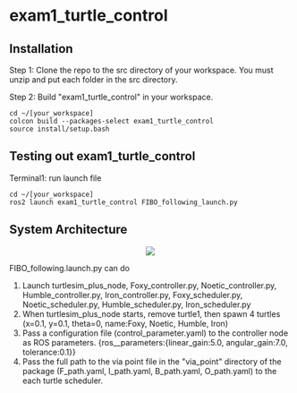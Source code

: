 # exam1_turtle_control
## Installation
Step 1: Clone the repo to the src directory of your workspace. You must unzip and put each folder in the src directory.

Step 2: Build "exam1_turtle_control" in your workspace.
```
cd ~/[your_workspace]
colcon build --packages-select exam1_turtle_control
source install/setup.bash
```
## Testing out exam1_turtle_control
Terminal1: run launch file

```
cd ~/[your_workspace]
ros2 launch exam1_turtle_control FIBO_following_launch.py 
```
## System Architecture
<p align="center">
  <img src="turtlesim_control/doc/system_interface_diagram.png">
</p>

FIBO_following.launch.py can do

1. Launch turtlesim_plus_node, Foxy_controller.py, Noetic_controller.py, Humble_controller.py, Iron_controller.py, Foxy_scheduler.py, Noetic_scheduler.py, Humble_scheduler.py, Iron_scheduler.py
2. When turtlesim_plus_node starts, remove turtle1, then spawn 4 turtles (x=0.1, y=0.1, theta=0, name:Foxy, Noetic, Humble, Iron)
3. Pass a configuration file (control_parameter.yaml) to the controller node as ROS parameters.
{ros__parameters:{linear_gain:5.0, angular_gain:7.0, tolerance:0.1}}
4. Pass the full path to the via point file in the "via_point" directory of the package (F_path.yaml, I_path.yaml, B_path.yaml, O_path.yaml) to the each turtle scheduler.
